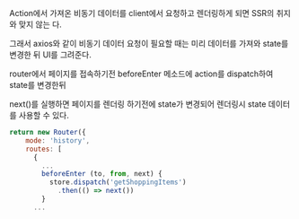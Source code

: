 Action에서 가져온 비동기 데이터를 client에서 요청하고 렌더링하게 되면 SSR의 취지와 맞지 않는 다.

그래서 axios와 같이 비동기 데이터 요청이 필요할 때는 미리 데이터를 가져와 state를 변경한 뒤 UI를 그려준다.

router에서 페이지를 접속하기전 beforeEnter 메소드에 action를 dispatch하여 state를 변경한뒤

next()를 실행하면 페이지를 렌더링 하기전에 state가 변경되어 렌더링시 state 데이터를 사용할 수 있다.
```javascript
return new Router({
    mode: 'history',
    routes: [
      {
        ...
        beforeEnter (to, from, next) {
          store.dispatch('getShoppingItems')
            .then(() => next())
        }
      ...
```